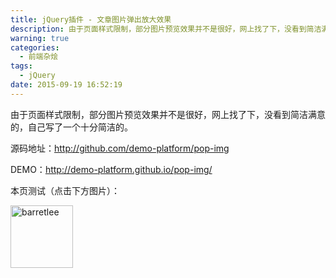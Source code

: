 ```yaml
---
title: jQuery插件 - 文章图片弹出放大效果
description: 由于页面样式限制，部分图片预览效果并不是很好，网上找了下，没看到简洁满意的，自己写了一个十分简洁的。
warning: true
categories:
  - 前端杂烩
tags:
  - jQuery
date: 2015-09-19 16:52:19
---
```



由于页面样式限制，部分图片预览效果并不是很好，网上找了下，没看到简洁满意的，自己写了一个十分简洁的。

<!--more-->

源码地址：<http://github.com/demo-platform/pop-img>

DEMO：<http://demo-platform.github.io/pop-img/>

本页测试（点击下方图片）：

<img src="https://img.alicdn.com/tfs/TB1oyqGa_tYBeNjy1XdXXXXyVXa-300-300.png" loading="lazy" data-original="/blogimgs/2015/09/19/avatar.png" data-source="https://www.barretlee.com/avatar.png" alt="barretlee" width="100" />

